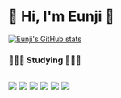 # 💜 Hi, I'm Eunji 💜 

[![Eunji's GitHub stats](https://github-readme-stats.vercel.app/api?username=EunjiLee98)](https://github.com/EunjiLee98/github-readme-stats)

### 👩🏻‍💻 Studying 👩🏻‍💻
## <img src="https://img.shields.io/badge/Flutter-8dbff7?style=flat-square&logo=flutter&logoColor=white"/> <img src="https://img.shields.io/badge/Firebase-FAEB78?style=flat-square&logo=firebase&logoColor=white"/> <img src="https://img.shields.io/badge/C-c4b3f5?style=flat-square&logo=c&logoColor=white"/> <img src="https://img.shields.io/badge/Java-f5b3db?style=flat-square&logo=java&logoColor=white"/> <img src="https://img.shields.io/badge/Python-87EEC6?style=flat-square&logo=python&logoColor=white"/> <img src="https://img.shields.io/badge/Mysql-739BE1?style=flat-square&logo=mysql&logoColor=white"/> 
<!--
**EunjiLee98/EunjiLee98** is a ✨ _special_ ✨ repository because its `README.md` (this file) appears on your GitHub profile.

Here are some ideas to get you started:

- 🔭 I’m currently working on ...
- 🌱 I’m currently learning ...
- 👯 I’m looking to collaborate on ...
- 🤔 I’m looking for help with ...
- 💬 Ask me about ...
- 📫 How to reach me: ...
- 😄 Pronouns: ...
- ⚡ Fun fact: ...
-->
